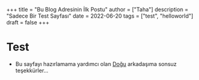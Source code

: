 +++
title = "Bu Blog Adresinin İlk Postu"
author = ["Taha"]
description = "Sadece Bir Test Sayfası"
date = 2022-06-20
tags = ["test", "helloworld"]
draft = false
+++

# Test
- Bu sayfayı hazırlamama yardımcı olan [Doğu](https://github.com/usdogu) arkadaşıma sonsuz teşekkürler...
